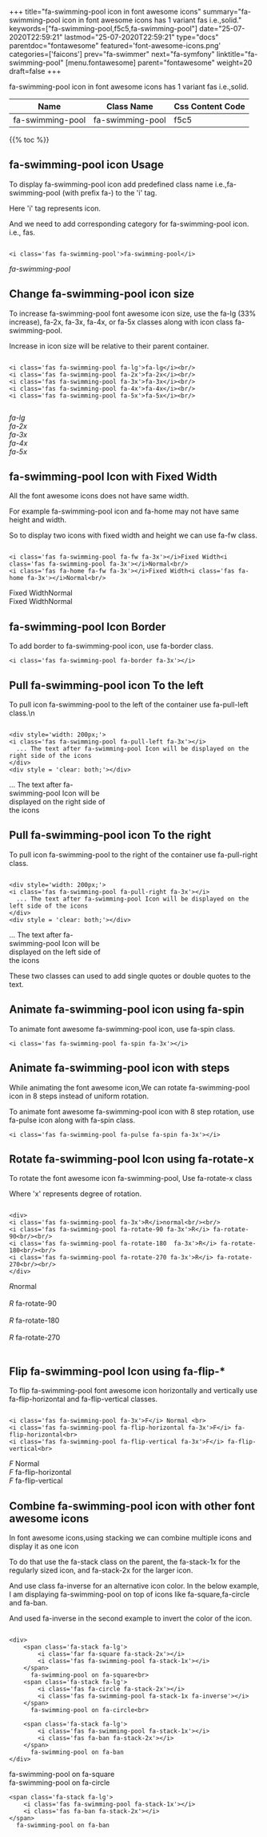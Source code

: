 +++
title="fa-swimming-pool icon in font awesome icons"
summary="fa-swimming-pool icon in font awesome icons has 1 variant fas i.e.,solid."
keywords=["fa-swimming-pool,f5c5,fa-swimming-pool"]
date="25-07-2020T22:59:21"
lastmod="25-07-2020T22:59:21"
type="docs"
parentdoc="fontawesome"
featured='font-awesome-icons.png'
categories=['faicons']
prev="fa-swimmer"
next="fa-symfony"
linktitle="fa-swimming-pool"
[menu.fontawesome]
parent="fontawesome"
weight=20
draft=false
+++


fa-swimming-pool icon in font awesome icons has 1 variant fas i.e.,solid.

<div class='table-responsive'><table class='table'><thead><tr><th>Name</th><th>Class Name</th><th>Css Content Code</th></tr></thead><tbody><tr><td>fa-swimming-pool</td><td>fa-swimming-pool</td><td>f5c5</td></tr></tbody></table></div>


{{% toc %}}


## fa-swimming-pool icon Usage

To display fa-swimming-pool icon add predefined class name i.e.,fa-swimming-pool (with prefix fa-) to the 'i' tag.

Here 'i' tag represents icon.

And we need to add corresponding category for fa-swimming-pool icon. i.e., fas.


```

<i class='fas fa-swimming-pool'>fa-swimming-pool</i>
```

<i class='fas fa-swimming-pool'>fa-swimming-pool</i>




## Change fa-swimming-pool icon size
To increase fa-swimming-pool font awesome icon size, use the fa-lg (33% increase), fa-2x, fa-3x, fa-4x, or fa-5x classes along with icon class fa-swimming-pool.

Increase in icon size will be relative to their parent container. 

```

<i class='fas fa-swimming-pool fa-lg'>fa-lg</i><br/>
<i class='fas fa-swimming-pool fa-2x'>fa-2x</i><br/>
<i class='fas fa-swimming-pool fa-3x'>fa-3x</i><br/>
<i class='fas fa-swimming-pool fa-4x'>fa-4x</i><br/>
<i class='fas fa-swimming-pool fa-5x'>fa-5x</i><br/>
            
```

<i class='fas fa-swimming-pool fa-lg'>fa-lg</i><br/>
<i class='fas fa-swimming-pool fa-2x'>fa-2x</i><br/>
<i class='fas fa-swimming-pool fa-3x'>fa-3x</i><br/>
<i class='fas fa-swimming-pool fa-4x'>fa-4x</i><br/>
<i class='fas fa-swimming-pool fa-5x'>fa-5x</i><br/>
            



## fa-swimming-pool Icon with Fixed Width 

All the font awesome icons does not have same width.

For example fa-swimming-pool icon and fa-home may not have same height and width.

So to display two icons with fixed width and height we can use fa-fw class.


```

<i class='fas fa-swimming-pool fa-fw fa-3x'></i>Fixed Width<i class='fas fa-swimming-pool fa-3x'></i>Normal<br/>
<i class='fas fa-home fa-fw fa-3x'></i>Fixed Width<i class='fas fa-home fa-3x'></i>Normal<br/>
```

<i class='fas fa-swimming-pool fa-fw fa-3x'></i>Fixed Width<i class='fas fa-swimming-pool fa-3x'></i>Normal<br/>
<i class='fas fa-home fa-fw fa-3x'></i>Fixed Width<i class='fas fa-home fa-3x'></i>Normal<br/>



## fa-swimming-pool Icon Border 

To add border to fa-swimming-pool icon, use fa-border class.


```
<i class='fas fa-swimming-pool fa-border fa-3x'></i>

```
<i class='fas fa-swimming-pool fa-border fa-3x'></i>





## Pull fa-swimming-pool icon To the left

To pull icon fa-swimming-pool to the left of the container use fa-pull-left class.\n

```

<div style='width: 200px;'>
<i class='fas fa-swimming-pool fa-pull-left fa-3x'></i>
  ... The text after fa-swimming-pool Icon will be displayed on the right side of the icons
</div>
<div style = 'clear: both;'></div>
```

<div style='width: 200px;'>
<i class='fas fa-swimming-pool fa-pull-left fa-3x'></i>
  ... The text after fa-swimming-pool Icon will be displayed on the right side of the icons
</div>
<div style = 'clear: both;'></div>




## Pull fa-swimming-pool icon To the right
To pull icon fa-swimming-pool to the right of the container use fa-pull-right class.

```

<div style='width: 200px;'>
<i class='fas fa-swimming-pool fa-pull-right fa-3x'></i>
  ... The text after fa-swimming-pool Icon will be displayed on the left side of the icons
</div>
<div style = 'clear: both;'></div>
```

<div style='width: 200px;'>
<i class='fas fa-swimming-pool fa-pull-right fa-3x'></i>
  ... The text after fa-swimming-pool Icon will be displayed on the left side of the icons
</div>
<div style = 'clear: both;'></div>

These two classes can used to add single quotes or double quotes to the text.


## Animate fa-swimming-pool icon using fa-spin
To animate font awesome fa-swimming-pool icon, use fa-spin class.

```
<i class='fas fa-swimming-pool fa-spin fa-3x'></i>
```
<i class='fas fa-swimming-pool fa-spin fa-3x'></i>




## Animate fa-swimming-pool icon with steps
While animating the font awesome icon,We can rotate fa-swimming-pool icon in 8 steps instead of uniform rotation.

To animate font awesome fa-swimming-pool icon with 8 step rotation, use fa-pulse icon along with fa-spin class.


```
<i class='fas fa-swimming-pool fa-pulse fa-spin fa-3x'></i>

```
<i class='fas fa-swimming-pool fa-pulse fa-spin fa-3x'></i>





## Rotate fa-swimming-pool Icon using fa-rotate-x
To rotate the font awesome icon fa-swimming-pool, Use fa-rotate-x class

Where 'x' represents degree of rotation.


```

<div>
<i class='fas fa-swimming-pool fa-3x'>R</i>normal<br/><br/>
<i class='fas fa-swimming-pool fa-rotate-90 fa-3x'>R</i> fa-rotate-90<br/><br/> 
<i class='fas fa-swimming-pool fa-rotate-180  fa-3x'>R</i> fa-rotate-180<br/><br/> 
<i class='fas fa-swimming-pool fa-rotate-270 fa-3x'>R</i> fa-rotate-270<br/><br/>
</div>
```

<div>
<i class='fas fa-swimming-pool fa-3x'>R</i>normal<br/><br/>
<i class='fas fa-swimming-pool fa-rotate-90 fa-3x'>R</i> fa-rotate-90<br/><br/> 
<i class='fas fa-swimming-pool fa-rotate-180  fa-3x'>R</i> fa-rotate-180<br/><br/> 
<i class='fas fa-swimming-pool fa-rotate-270 fa-3x'>R</i> fa-rotate-270<br/><br/>
</div>




## Flip fa-swimming-pool Icon using fa-flip-*
To flip fa-swimming-pool font awesome icon horizontally and vertically use fa-flip-horizontal and fa-flip-vertical classes. 

```

<i class='fas fa-swimming-pool fa-3x'>F</i> Normal <br>
<i class='fas fa-swimming-pool fa-flip-horizontal fa-3x'>F</i> fa-flip-horizontal<br>
<i class='fas fa-swimming-pool fa-flip-vertical fa-3x'>F</i> fa-flip-vertical<br>
```

<i class='fas fa-swimming-pool fa-3x'>F</i> Normal <br>
<i class='fas fa-swimming-pool fa-flip-horizontal fa-3x'>F</i> fa-flip-horizontal<br>
<i class='fas fa-swimming-pool fa-flip-vertical fa-3x'>F</i> fa-flip-vertical<br>




## Combine fa-swimming-pool icon with other font awesome icons
In font awesome icons,using stacking we can combine multiple icons and display it as one icon 

To do that use the fa-stack class on the parent, the fa-stack-1x for the regularly sized icon, and fa-stack-2x for the larger icon.

And use class fa-inverse for an alternative icon color. 
In the below example, I am displaying fa-swimming-pool on top of icons like fa-square,fa-circle and fa-ban.

And used fa-inverse in the second example to invert the color of the icon.

```

<div>
    <span class='fa-stack fa-lg'>
        <i class='far fa-square fa-stack-2x'></i>
        <i class='fas fa-swimming-pool fa-stack-1x'></i>
    </span>
      fa-swimming-pool on fa-square<br>
    <span class='fa-stack fa-lg'>
        <i class='fas fa-circle fa-stack-2x'></i>
        <i class='fas fa-swimming-pool fa-stack-1x fa-inverse'></i>
    </span>
      fa-swimming-pool on fa-circle<br>

    <span class='fa-stack fa-lg'>
        <i class='fas fa-swimming-pool fa-stack-1x'></i>
        <i class='fas fa-ban fa-stack-2x'></i>
    </span>
      fa-swimming-pool on fa-ban
</div>
```

<div>
    <span class='fa-stack fa-lg'>
        <i class='far fa-square fa-stack-2x'></i>
        <i class='fas fa-swimming-pool fa-stack-1x'></i>
    </span>
      fa-swimming-pool on fa-square<br>
    <span class='fa-stack fa-lg'>
        <i class='fas fa-circle fa-stack-2x'></i>
        <i class='fas fa-swimming-pool fa-stack-1x fa-inverse'></i>
    </span>
      fa-swimming-pool on fa-circle<br>

    <span class='fa-stack fa-lg'>
        <i class='fas fa-swimming-pool fa-stack-1x'></i>
        <i class='fas fa-ban fa-stack-2x'></i>
    </span>
      fa-swimming-pool on fa-ban
</div>






